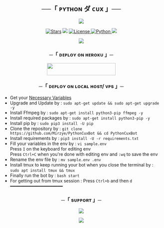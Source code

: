 <h2 align="center">
    ──「 ᴘʏᴛʜᴏɴ ダ ᴄᴜx 」──
</h2>

<p align="center">
  <img src="https://graph.org/file/208fdf8ea986a5a030b4c.jpg">
</p>

<p align="center">
<a href="https://github.com/mirzye/pythoncuxbot/stargazers"><img src="https://img.shields.io/github/stars/Mirzye/PythonCuxBot?color=black&logo=github&logoColor=black&style=for-the-badge" alt="Stars" /></a>
<a href="https://github.com/Mirzye/PythonCuxBot/network/members"> <img src="https://img.shields.io/github/forks/Mirzye/PythonCuxBot?color=black&logo=github&logoColor=black&style=for-the-badge" /></a>
<a href="https://github.com/Mirzye/PythonCuxBot/blob/master/LICENSE"> <img src="https://img.shields.io/badge/License-MIT-blueviolet?style=for-the-badge" alt="License" /> </a>
<a href="https://www.python.org/"> <img src="https://img.shields.io/badge/Written%20in-Python-orange?style=for-the-badge&logo=python" alt="Python" /> </a>
<a href="https://github.com/Mirzye/PythonCuxBot/commits/Mirzye"> <img src="https://img.shields.io/github/last-commit/Mirzye/PythonCuxBot?color=blue&logo=github&logoColor=green&style=for-the-badge" /></a>
</p>

<p align="center">
  <img src="https://graph.org/file/a8defd91cf914e7556aa7.jpg">
</p>

<h3 align="center">
    ─「 ᴅᴇᴩʟᴏʏ ᴏɴ ʜᴇʀᴏᴋᴜ 」─
</h3>

<p align="center"><a href="https://dashboard.heroku.com/new?template=https://github.com/Mirzye/PythonCuxBot"> <img src="https://img.shields.io/badge/Deploy%20On%20Heroku-black?style=for-the-badge&logo=heroku" width="220" height="38.45"/></a></p>

<h3 align="center">
    ─「 ᴅᴇᴩʟᴏʏ ᴏɴ ʟᴏᴄᴀʟ ʜᴏsᴛ/ ᴠᴘs 」─
</h3>

- Get your [Necessary Variables](https://github.com/Mirzye/PythonCuxBot/blob/master/sample.env)
- Upgrade and Update by :
`sudo apt-get update && sudo apt-get upgrade -y`
- Install Ffmpeg by :
`sudo apt-get install python3-pip ffmpeg -y`
- Install required packages by :
`sudo apt-get install python3-pip -y`
- Install pip by :
`sudo pip3 install -U pip`
- Clone the repository by :
`git clone https://github.com/Mirzye/PythonCuxBot && cd PythonCuxBot`
- Install requirements by :
`pip3 install -U -r requirements.txt`
- Fill your variables in the env by :
`vi sample.env`<br>
Press `I` on the keyboard for editing env<br>
Press `Ctrl+C` when you're done with editing env and `:wq` to save the env<br>
- Rename the env file by :
`mv sample.env .env`
- Install tmux to keep running your bot when you close the terminal by :
`sudo apt install tmux && tmux`
- Finally run the bot by :
`bash start`
- For getting out from tmux session : Press `Ctrl+b` and then `d`<br>
━━━━━━━━━━━━━━━━━━━━

<h3 align="center">
    ─「 sᴜᴩᴩᴏʀᴛ 」─
</h3>

<p align="center">
<a href="https://telegram.me/unxsupportchat"><img src="https://img.shields.io/badge/-Support%20Group-blue.svg?style=for-the-badge&logo=Telegram"></a>
</p>

<p align="center">
<a href="https://telegram.me/pyrodb"><img src="https://img.shields.io/badge/-Support%20Channel-blue.svg?style=for-the-badge&logo=Telegram"></a>
</p>
